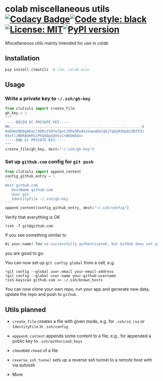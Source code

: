 # colab miscellaneous utils [![Codacy Badge](https://app.codacy.com/project/badge/Grade/83b7b2cb3ade4589812917f187a8abab)](https://www.codacy.com/gh/ffreemt/colab-misc-utils/dashboard?utm_source=github.com&amp;utm_medium=referral&amp;utm_content=ffreemt/colab-misc-utils&amp;utm_campaign=Badge_Grade)[![Code style: black](https://img.shields.io/badge/code%20style-black-000000.svg)](https://github.com/psf/black)[![License: MIT](https://img.shields.io/badge/License-MIT-yellow.svg)](https://opensource.org/licenses/MIT)[![PyPI version](https://badge.fury.io/py/clmutils.svg)](https://badge.fury.io/py/clmutils)
Miscellaneous utils mainly intended for use in colab

## Installation
```bash
pip install clmutils  # clm: colab-misc
```

## Usage
### Write a private key to `~/.ssh/gh-key`
```python
from clutiuls import create_file
gh_key = \
"""
-----BEGIN EC PRIVATE KEY-----
MH.............................................................9
AwEHoUQDQgAEoLlGQRzIVHYw3gvC/QFw3Ru45zGawaBaCq6jTqdyH2Kp8zIB3TdJ
K9ztlJBRRAOHh5sPhQ4QpdZH1v1rWeDWIQ==
-----END EC PRIVATE KEY-----
"""
create_file(gh_key, dest="~/.ssh/gh-key")
```
### Set up `github.com` config for `git push`
```python
from clutiuls import append_content
config_github_entry = \
'''
Host github.com
   HostName github.com
   User git
   IdentityFile ~/.ssh/gh-key
'''
append_content(config_github_entry, dest="~/.ssh/config")
```
Verify that everything is OK
```ipynb
!ssh -T git@github.com
```
If you see something similar to
```bash
Hi your-name! You've successfully authenticated, but GitHub does not provide shell access.
```
you are good to go.

You can now set up `git config global` from a cell, e.g.
```ipynb
!git config --global user.email your-email-address
!git config --global user.name your-github-username
!ssh-keyscan github.com >> ~/.ssh/known_hosts
```
You can now clone your own repo, run your app and generate new data, update the repo and push to `github`.

## Utils planned
*  `create_file`
  creates a file with given mode, e.g. for `.ssh/id_rsa` or `IdentityFile` in `.ssh/config`

*  `apppend_content`
 appends some content to a file, e.g., for appended a public key to `.ssh/authorized_keys`

*  `chmod600`
   `chmod` of a file

*  `reverse_ssh_tunnel`
 sets up a reverse ssh tunnel to a remote host with via autossh

*  More